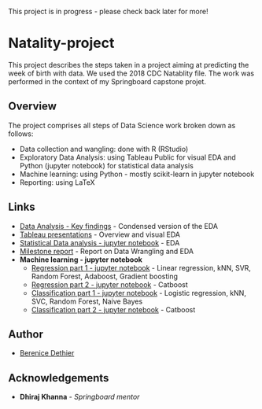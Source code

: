 This project is in progress - please check back later for more!

# Natality-project

This project describes the steps taken in a project aiming at predicting the week of birth with data. We used the 2018 CDC Natablity file. The work was performed in the context of my Springboard capstone projet.

## Overview

The project comprises all steps of Data Science work broken down as follows:
* Data collection and wangling: done with R (RStudio)
* Exploratory Data Analysis: using Tableau Public for visual EDA and Python (jupyter notebook) for statistical data analysis
* Machine learning: using Python - mostly scikit-learn in jupyter notebook
* Reporting: using LaTeX

## Links

* [Data Analysis - Key findings](https://github.com/bd3thier/Natality-project/blob/master/Key%20findings%20final.pdf) - Condensed version of the EDA
* [Tableau presentations](https://public.tableau.com/profile/berenice7204#!/) - Overview and visual EDA
* [Statistical Data analysis - jupyter notebook](https://github.com/bd3thier/Natality-project/blob/master/Statistical%20Data%20Analysis.ipynb) - EDA
* [Milestone report](https://github.com/bd3thier/Natality-project/blob/master/Milestone%20report.pdf) - Report on Data Wrangling and EDA
* **Machine learning - jupyter notebook**
  *  [Regression part 1 - jupyter notebook](https://github.com/bd3thier/Natality-project/blob/master/Natality%20ML%20Regression%20part%201.ipynb) - Linear regression, kNN, SVR, Random Forest, Adaboost, Gradient boosting
  *  [Regression part 2 - jupyter notebook](https://github.com/bd3thier/Natality-project/blob/master/Natality%20ML%20Regression%20part%202.ipynb) - Catboost 
  *  [Classification part 1 - jupyter notebook](https://github.com/bd3thier/Natality-project/blob/master/Natality%20ML%20Classification%20part%201.ipynb) - Logistic regression, kNN, SVC, Random Forest, Naive Bayes 
  *  [Classification part 2 - jupyter notebook](https://github.com/bd3thier/Natality-project/blob/master/Natality%20ML%20Classification%20part%202.ipynb) - Catboost 

## Author

* [Berenice Dethier](https://www.linkedin.com/in/berenice-dethier-phd-9b167491/)

## Acknowledgements

* **Dhiraj Khanna** - *Springboard mentor* 

